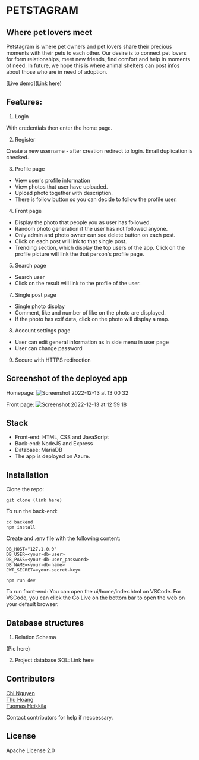# PETSTAGRAM

## Where pet lovers meet

Petstagram is where pet owners and pet lovers share their precious moments with their pets to each other. Our desire is to connect pet lovers for form relationships, meet new friends, find comfort and help in moments of need. In future, we hope this is where animal shelters can post infos about those who are in need of adoption.

[Live demo](Link here)

## Features:

1. Login

With credentials then enter the home page.

2. Register

Create a new username - after creation redirect to login. Email duplication is checked.

3. Profile page

- View user's profile information
- View photos that user have uploaded.
- Upload photo together with description.
- There is follow button so you can decide to follow the profile user.

4. Front page

- Display the photo that people you as user has followed.
- Random photo generation if the user has not followed anyone.
- Only admin and photo owner can see delete button on each post.
- Click on each post will link to that single post.
- Trending section, which display the top users of the app. Click on the profile picture will link the that person's profile page.

5. Search page

- Search user
- Click on the result will link to the profile of the user.

7. Single post page

- Single photo display
- Comment, like and number of like on the photo are displayed.
- If the photo has exif data, click on the photo will display a map.

8. Account settings page

- User can edit general information as in side menu in user page
- User can change password

9. Secure with HTTPS redirection

## Screenshot of the deployed app

Homepage:
![Screenshot 2022-12-13 at 13 00 32](https://user-images.githubusercontent.com/89455223/207300404-92efbe32-cce4-44fc-9281-548af91e680f.png)

Front page:
![Screenshot 2022-12-13 at 12 59 18](https://user-images.githubusercontent.com/89455223/207300231-aab2131c-cbf7-4c25-b80b-2f9fd8add5fa.png)

## Stack

- Front-end: HTML, CSS and JavaScript
- Back-end: NodeJS and Express
- Database: MariaDB
- The app is deployed on Azure.

## Installation

Clone the repo:

```
git clone (link here)
```

To run the back-end:

```
cd backend
npm install
```

Create and .env file with the following content:

```
DB_HOST="127.1.0.0"
DB_USER=<your-db-user>
DB_PASS=<your-db-user_password>
DB_NAME=<your-db-name>
JWT_SECRET=<your-secret-key>
```

```
npm run dev
```

To run front-end: You can open the ui/home/index.html on VSCode. For VSCode, you can click the Go Live on the bottom bar to open the web on your default browser.

## Database structures

1. Relation Schema

(Pic here)

2. Project database SQL:
   Link here

## Contributors

[Chi Nguyen](https://github.com/chinguyen202)<br>
[Thu Hoang](https://github.com/ThuHoang2312)<br>
[Tuomas Heikkila](https://github.com/Tuomas01)<br>

Contact contributors for help if neccessary.

## License

Apache License 2.0

